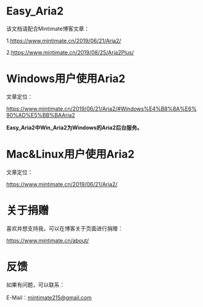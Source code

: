 # Easy_Aria2
该文档请配合Mintimate博客文章：

1.https://www.mintimate.cn/2019/06/21/Aria2/

2.https://www.mintimate.cn/2019/08/25/Aria2Plus/

# Windows用户使用Aria2

文章定位：

https://www.mintimate.cn/2019/06/21/Aria2/#Windows%E4%B8%8A%E6%90%AD%E5%BB%BAAria2


**Easy_Aria2中Win_Aria2为Windows的Aria2后台服务。**

# Mac&Linux用户使用Aria2

文章定位：

https://www.mintimate.cn/2019/06/21/Aria2/

# 关于捐赠
喜欢并想支持我，可以在博客关于页面进行捐赠：

https://www.mintimate.cn/about/

# 反馈
如果有问题，可以联系：

E-Mail：mintimate215@gmail.com
